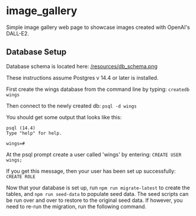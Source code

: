 # image_gallery
Simple image gallery web page to showcase images created with OpenAI's DALL-E2.

## Database Setup

Database schema is located here: [/resources/db_schema.png](/resources/db_schema.png)

These instructions assume Postgres v 14.4 or later is installed.

First create the wings database from the command line by typing:
`createdb wings`

Then connect to the newly created db:
`psql -d wings`

You should get some output that looks like this:

```
psql (14.4)
Type "help" for help.

wings=#
```

At the psql prompt create a user called 'wings' by entering:
`CREATE USER wings;`

If you get this message, then your user has been set up successfully:
`CREATE ROLE`

Now that your database is set up, run `npm run migrate-latest` to create the tables,
and `npm run seed-data` to populate seed data. The seed scripts can be run over and over to restore to the original seed data. If however, you need to re-run the migration, run the following command.

